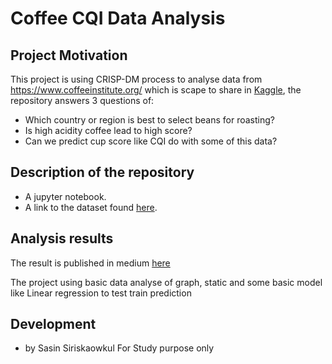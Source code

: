 # Coffee CQI Data Analysis

## Project Motivation

This project is using CRISP-DM process to analyse data from https://www.coffeeinstitute.org/ which is scape to share in [Kaggle](https://www.kaggle.com/volpatto/coffee-quality-database-from-cqi), the repository answers 3 questions of:

- Which country or region is best to select beans for roasting?  
- Is high acidity coffee lead to high score?  
- Can we predict cup score like CQI do with some of this data?

## Description of the repository

- A jupyter notebook.
- A link to the dataset found [here](https://www.kaggle.com/volpatto/coffee-quality-database-from-cqi).

## Analysis results

The result is published in medium [here](https://buddysiriskaowkul.medium.com/want-a-better-coffee-for-your-store-cc3080be3660)

The project using basic data analyse of graph, static and some basic model like Linear regression to test train prediction

## Development
- by Sasin Siriskaowkul
For Study purpose only
